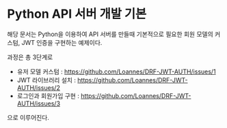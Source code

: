# Python API 서버 개발 기본

해당 문서는 Python을 이용하여 API 서버를 만들때 기본적으로 필요한 회원 모델의 커스텀, JWT 인증을 구현하는 예제이다.

과정은 총 3단계로

- 유저 모델 커스텀 : https://github.com/Loannes/DRF-JWT-AUTH/issues/1
- JWT 라이브러리 설치 : https://github.com/Loannes/DRF-JWT-AUTH/issues/2
- 로그인과 회원가입 구현 : https://github.com/Loannes/DRF-JWT-AUTH/issues/3

으로 이루어진다.